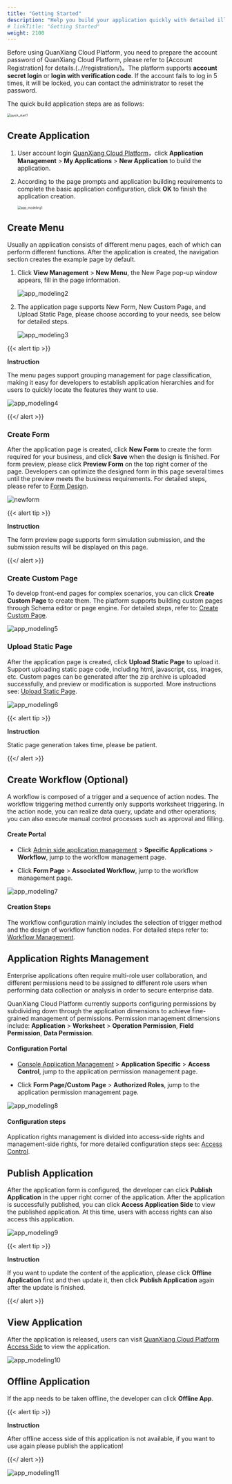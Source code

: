 ```yaml
---
title: "Getting Started"
description: "Help you build your application quickly with detailed illustrations."
# linkTitle: "Getting Started"
weight: 2100
---
```


Before using QuanXiang Cloud Platform, you need to prepare the account password of QuanXiang Cloud Platform, please refer to [Account Registration] for details.(..//registration/)。The platform supports **account secret login** or **login with verification code**. If the account fails to log in 5 times, it will be locked, you can contact the administrator to reset the password.

The quick build application steps are as follows:

<img src="/images/quick_start/quick_start1.png" alt="quick_start1" style="zoom:50%;" />

## Create Application

1. User account login [QuanXiang Cloud Platform](https://portal.quanxiang.dev)，click **Application Management** > **My Applications** > **New Application** to build the application.

2. According to the page prompts and application building requirements to complete the basic application configuration, click **OK** to finish the application creation.

   <img src="/images/quick_start/app_modeling1.png" alt="app_modeling1" style="zoom:50%;" />

## Create Menu

Usually an application consists of different menu pages, each of which can perform different functions. After the application is created, the navigation section creates the example page by default.

1. Click **View Management** > **New Menu**, the New Page pop-up window appears, fill in the page information.

   ![app_modeling2](/images/quick_start/app_modeling2.png)

2. The application page supports New Form, New Custom Page, and Upload Static Page, please choose according to your needs, see below for detailed steps.

   ![app_modeling3](/images/quick_start/app_modeling3.png)

{{< alert tip >}}

**Instruction**

The menu pages support grouping management for page classification, making it easy for developers to establish application hierarchies and for users to quickly locate the features they want to use.

![app_modeling4](/images/quick_start/app_modeling4.png)

{{</ alert >}}

### Create Form

After the application page is created, click **New Form** to create the form required for your business, and click **Save** when the design is finished. For form preview, please click **Preview Form** on the top right corner of the page. Developers can optimize the designed form in this page several times until the preview meets the business requirements. For detailed steps, please refer to [Form Design](../../manual/form/).

![newform](/images/quick_start/newform.gif)

{{< alert tip >}}

**Instruction**

The form preview page supports form simulation submission, and the submission results will be displayed on this page.

{{</ alert >}}

### Create Custom Page

To develop front-end pages for complex scenarios, you can click **Create Custom Page** to create them. The platform supports building custom pages through Schema editor or page engine. For detailed steps, refer to: [Create Custom Page](../../manual/custom/page_design/new/).

![app_modeling5](/images/quick_start/app_modeling5.png)

### Upload Static Page

After the application page is created, click **Upload Static Page** to upload it. Support uploading static page code, including html, javascript, css, images, etc. Custom pages can be generated after the zip archive is uploaded successfully, and preview or modification is supported. More instructions see: [Upload Static Page](../../manual/custom_page/).

![app_modeling6](/images/quick_start/app_modeling6.png)

{{< alert tip >}}

**Instruction**

Static page generation takes time, please be patient.

{{</ alert >}}

## Create Workflow (Optional)

A workflow is composed of a trigger and a sequence of action nodes. The workflow triggering method currently only supports worksheet triggering. In the action node, you can realize data query, update and other operations; you can also execute manual control processes such as approval and filling.

#### Create Portal

- Click [Admin side application management](https://portal.quanxiang.dev/apps) > **Specific Applications** > **Workflow**, jump to the workflow management page.

- Click **Form Page** > **Associated Workflow**, jump to the workflow management page.

![app_modeling7](/images/quick_start/app_modeling7.png)

#### Creation Steps

The workflow configuration mainly includes the selection of trigger method and the design of workflow function nodes. For detailed steps refer to: [Workflow Management](../../manual/workflow/).



## Application Rights Management

Enterprise applications often require multi-role user collaboration, and different permissions need to be assigned to different role users when performing data collection or analysis in order to secure enterprise data.

QuanXiang Cloud Platform currently supports configuring permissions by subdividing down through the application dimensions to achieve fine-grained management of permissions. Permission management dimensions include: **Application** > **Worksheet** > **Operation Permission**, **Field Permission**, **Data Permission**.

#### Configuration Portal

- [Console Application Management](https://portal.quanxiang.dev/apps) > **Application Specific** > **Access Control**, jump to the application permission management page.

- Click **Form Page/Custom Page** > **Authorized Roles**, jump to the application permission management page.

![app_modeling8](/images/quick_start/app_modeling8.png)

#### Configuration steps

Application rights management is divided into access-side rights and management-side rights, for more detailed configuration steps see: [Access Control](../../manual/permission/).



## Publish Application

After the application form is configured, the developer can click **Publish Application** in the upper right corner of the application. After the application is successfully published, you can click **Access Application Side** to view the published application. At this time, users with access rights can also access this application.

![app_modeling9](/images/quick_start/app_modeling9.png)

{{< alert tip >}}

**Instruction**

If you want to update the content of the application, please click **Offline Application** first and then update it, then click **Publish Application** again after the update is finished.

{{</ alert >}}

## View Application

After the application is released, users can visit [QuanXiang Cloud Platform Access Side](https://home.quanxiang.dev) to view the application.

![app_modeling10](/images/quick_start/app_modeling10.png)

## Offline Application

If the app needs to be taken offline, the developer can click **Offline App**.

{{< alert tip >}}

**Instruction**

After offline access side of this application is not available, if you want to use again please publish the application!

{{</ alert >}}

![app_modeling11](/images/quick_start/app_modeling11.png)

